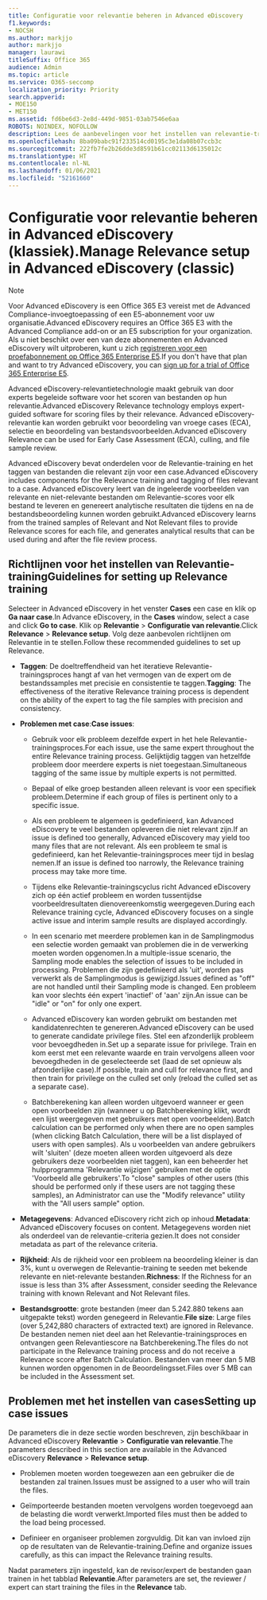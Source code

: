 ```yaml
---
title: Configuratie voor relevantie beheren in Advanced eDiscovery
f1.keywords:
- NOCSH
ms.author: markjjo
author: markjjo
manager: laurawi
titleSuffix: Office 365
audience: Admin
ms.topic: article
ms.service: O365-seccomp
localization_priority: Priority
search.appverid:
- MOE150
- MET150
ms.assetid: fd6be6d3-2e8d-449d-9851-03ab7546e6aa
ROBOTS: NOINDEX, NOFOLLOW
description: Lees de aanbevelingen voor het instellen van relevantie-training in Advanced eDiscovery om bestanden te scoren op hun relevantie en analytische resultaten te genereren.
ms.openlocfilehash: 8ba09babc91f233514cd0195c3e1da08b07ccb3c
ms.sourcegitcommit: 222fb7fe2b26dde3d8591b61cc02113d6135012c
ms.translationtype: HT
ms.contentlocale: nl-NL
ms.lasthandoff: 01/06/2021
ms.locfileid: "52161660"
---
```

# <a name="manage-relevance-setup-in-advanced-ediscovery-classic"></a><span data-ttu-id="58e08-103">Configuratie voor relevantie beheren in Advanced eDiscovery (klassiek).</span><span class="sxs-lookup"><span data-stu-id="58e08-103">Manage Relevance setup in Advanced eDiscovery (classic)</span></span>

> [!NOTE]
> <span data-ttu-id="58e08-104">Voor Advanced eDiscovery is een Office 365 E3 vereist met de Advanced Compliance-invoegtoepassing of een E5-abonnement voor uw organisatie.</span><span class="sxs-lookup"><span data-stu-id="58e08-104">Advanced eDiscovery requires an Office 365 E3 with the Advanced Compliance add-on or an E5 subscription for your organization.</span></span> <span data-ttu-id="58e08-105">Als u niet beschikt over een van deze abonnementen en Advanced eDiscovery wilt uitproberen, kunt u zich [registreren voor een proefabonnement op Office 365 Enterprise E5](https://go.microsoft.com/fwlink/p/?LinkID=698279).</span><span class="sxs-lookup"><span data-stu-id="58e08-105">If you don't have that plan and want to try Advanced eDiscovery, you can [sign up for a trial of Office 365 Enterprise E5](https://go.microsoft.com/fwlink/p/?LinkID=698279).</span></span> 
  
 <span data-ttu-id="58e08-106">Advanced eDiscovery-relevantietechnologie maakt gebruik van door experts begeleide software voor het scoren van bestanden op hun relevantie.</span><span class="sxs-lookup"><span data-stu-id="58e08-106">Advanced eDiscovery Relevance technology employs expert-guided software for scoring files by their relevance.</span></span> <span data-ttu-id="58e08-107">Advanced eDiscovery-relevantie kan worden gebruikt voor beoordeling van vroege cases (ECA), selectie en beoordeling van bestandsvoorbeelden.</span><span class="sxs-lookup"><span data-stu-id="58e08-107">Advanced eDiscovery Relevance can be used for Early Case Assessment (ECA), culling, and file sample review.</span></span> 
  
 <span data-ttu-id="58e08-108">Advanced eDiscovery bevat onderdelen voor de Relevantie-training en het taggen van bestanden die relevant zijn voor een case.</span><span class="sxs-lookup"><span data-stu-id="58e08-108">Advanced eDiscovery includes components for the Relevance training and tagging of files relevant to a case.</span></span> <span data-ttu-id="58e08-109">Advanced eDiscovery leert van de ingeleerde voorbeelden van relevante en niet-relevante bestanden om Relevantie-scores voor elk bestand te leveren en genereert analytische resultaten die tijdens en na de bestandsbeoordeling kunnen worden gebruikt.</span><span class="sxs-lookup"><span data-stu-id="58e08-109">Advanced eDiscovery learns from the trained samples of Relevant and Not Relevant files to provide Relevance scores for each file, and generates analytical results that can be used during and after the file review process.</span></span> 
  
## <a name="guidelines-for-setting-up-relevance-training"></a><span data-ttu-id="58e08-110">Richtlijnen voor het instellen van Relevantie-training</span><span class="sxs-lookup"><span data-stu-id="58e08-110">Guidelines for setting up Relevance training</span></span>

 <span data-ttu-id="58e08-111">Selecteer in Advanced eDiscovery in het venster **Cases** een case en klik op **Ga naar case**.</span><span class="sxs-lookup"><span data-stu-id="58e08-111">In Advance eDiscovery, in the **Cases** window, select a case and click **Go to case**.</span></span> <span data-ttu-id="58e08-112">Klik op **Relevantie** \> **Configuratie van relevantie**.</span><span class="sxs-lookup"><span data-stu-id="58e08-112">Click **Relevance** \> **Relevance setup**.</span></span> <span data-ttu-id="58e08-113">Volg deze aanbevolen richtlijnen om Relevantie in te stellen.</span><span class="sxs-lookup"><span data-stu-id="58e08-113">Follow these recommended guidelines to set up Relevance.</span></span> 
  
- <span data-ttu-id="58e08-114">**Taggen**: De doeltreffendheid van het iteratieve Relevantie-trainingsproces hangt af van het vermogen van de expert om de bestandssamples met precisie en consistentie te taggen.</span><span class="sxs-lookup"><span data-stu-id="58e08-114">**Tagging**: The effectiveness of the iterative Relevance training process is dependent on the ability of the expert to tag the file samples with precision and consistency.</span></span>

- <span data-ttu-id="58e08-115">**Problemen met case**:</span><span class="sxs-lookup"><span data-stu-id="58e08-115">**Case issues**:</span></span>
  
  - <span data-ttu-id="58e08-116">Gebruik voor elk probleem dezelfde expert in het hele Relevantie-trainingsproces.</span><span class="sxs-lookup"><span data-stu-id="58e08-116">For each issue, use the same expert throughout the entire Relevance training process.</span></span> <span data-ttu-id="58e08-117">Gelijktijdig taggen van hetzelfde probleem door meerdere experts is niet toegestaan.</span><span class="sxs-lookup"><span data-stu-id="58e08-117">Simultaneous tagging of the same issue by multiple experts is not permitted.</span></span>
  
  - <span data-ttu-id="58e08-118">Bepaal of elke groep bestanden alleen relevant is voor een specifiek probleem.</span><span class="sxs-lookup"><span data-stu-id="58e08-118">Determine if each group of files is pertinent only to a specific issue.</span></span>

  - <span data-ttu-id="58e08-119">Als een probleem te algemeen is gedefinieerd, kan Advanced eDiscovery te veel bestanden opleveren die niet relevant zijn.</span><span class="sxs-lookup"><span data-stu-id="58e08-119">If an issue is defined too generally, Advanced eDiscovery may yield too many files that are not relevant.</span></span> <span data-ttu-id="58e08-120">Als een probleem te smal is gedefinieerd, kan het Relevantie-trainingsproces meer tijd in beslag nemen.</span><span class="sxs-lookup"><span data-stu-id="58e08-120">If an issue is defined too narrowly, the Relevance training process may take more time.</span></span> 

  - <span data-ttu-id="58e08-121">Tijdens elke Relevantie-trainingscyclus richt Advanced eDiscovery zich op één actief probleem en worden tussentijdse voorbeeldresultaten dienovereenkomstig weergegeven.</span><span class="sxs-lookup"><span data-stu-id="58e08-121">During each Relevance training cycle, Advanced eDiscovery focuses on a single active issue and interim sample results are displayed accordingly.</span></span>

  - <span data-ttu-id="58e08-122">In een scenario met meerdere problemen kan in de Samplingmodus een selectie worden gemaakt van problemen die in de verwerking moeten worden opgenomen.</span><span class="sxs-lookup"><span data-stu-id="58e08-122">In a multiple-issue scenario, the Sampling mode enables the selection of issues to be included in processing.</span></span> <span data-ttu-id="58e08-123">Problemen die zijn gedefinieerd als 'uit', worden pas verwerkt als de Samplingmodus is gewijzigd.</span><span class="sxs-lookup"><span data-stu-id="58e08-123">Issues defined as "off" are not handled until their Sampling mode is changed.</span></span> <span data-ttu-id="58e08-124">Een probleem kan voor slechts één expert 'inactief' of 'aan' zijn.</span><span class="sxs-lookup"><span data-stu-id="58e08-124">An issue can be "idle" or "on" for only one expert.</span></span>

  - <span data-ttu-id="58e08-125">Advanced eDiscovery kan worden gebruikt om bestanden met kandidatenrechten te genereren.</span><span class="sxs-lookup"><span data-stu-id="58e08-125">Advanced eDiscovery can be used to generate candidate privilege files.</span></span> <span data-ttu-id="58e08-126">Stel een afzonderlijk probleem voor bevoegdheden in.</span><span class="sxs-lookup"><span data-stu-id="58e08-126">Set up a separate issue for privilege.</span></span> <span data-ttu-id="58e08-127">Train en kom eerst met een relevante waarde en train vervolgens alleen voor bevoegdheden in de geselecteerde set (laad de set opnieuw als afzonderlijke case).</span><span class="sxs-lookup"><span data-stu-id="58e08-127">If possible, train and cull for relevance first, and then train for privilege on the culled set only (reload the culled set as a separate case).</span></span> 

  - <span data-ttu-id="58e08-128">Batchberekening kan alleen worden uitgevoerd wanneer er geen open voorbeelden zijn (wanneer u op Batchberekening klikt, wordt een lijst weergegeven met gebruikers met open voorbeelden).</span><span class="sxs-lookup"><span data-stu-id="58e08-128">Batch calculation can be performed only when there are no open samples (when clicking Batch Calculation, there will be a list displayed of users with open samples).</span></span> <span data-ttu-id="58e08-129">Als u voorbeelden van andere gebruikers wilt 'sluiten' (deze moeten alleen worden uitgevoerd als deze gebruikers deze voorbeelden niet taggen), kan een beheerder het hulpprogramma 'Relevantie wijzigen' gebruiken met de optie 'Voorbeeld alle gebruikers'.</span><span class="sxs-lookup"><span data-stu-id="58e08-129">To "close" samples of other users (this should be performed only if these users are not tagging these samples), an Administrator can use the "Modify relevance" utility with the "All users sample" option.</span></span>

- <span data-ttu-id="58e08-130">**Metagegevens**: Advanced eDiscovery richt zich op inhoud.</span><span class="sxs-lookup"><span data-stu-id="58e08-130">**Metadata**: Advanced eDiscovery focuses on content.</span></span> <span data-ttu-id="58e08-131">Metagegevens worden niet als onderdeel van de relevantie-criteria gezien.</span><span class="sxs-lookup"><span data-stu-id="58e08-131">It does not consider metadata as part of the relevance criteria.</span></span>

- <span data-ttu-id="58e08-132">**Rijkheid**: Als de rijkheid voor een probleem na beoordeling kleiner is dan 3%, kunt u overwegen de Relevantie-training te seeden met bekende relevante en niet-relevante bestanden.</span><span class="sxs-lookup"><span data-stu-id="58e08-132">**Richness**: If the Richness for an issue is less than 3% after Assessment, consider seeding the Relevance training with known Relevant and Not Relevant files.</span></span>

- <span data-ttu-id="58e08-133">**Bestandsgrootte**: grote bestanden (meer dan 5.242.880 tekens aan uitgepakte tekst) worden genegeerd in Relevantie.</span><span class="sxs-lookup"><span data-stu-id="58e08-133">**File size**: Large files (over 5,242,880 characters of extracted text) are ignored in Relevance.</span></span> <span data-ttu-id="58e08-134">De bestanden nemen niet deel aan het Relevantie-trainingsproces en ontvangen geen Relevantiescore na Batchberekening.</span><span class="sxs-lookup"><span data-stu-id="58e08-134">The files do not participate in the Relevance training process and do not receive a Relevance score after Batch Calculation.</span></span> <span data-ttu-id="58e08-135">Bestanden van meer dan 5 MB kunnen worden opgenomen in de Beoordelingsset.</span><span class="sxs-lookup"><span data-stu-id="58e08-135">Files over 5 MB can be included in the Assessment set.</span></span>

## <a name="setting-up-case-issues"></a><span data-ttu-id="58e08-136">Problemen met het instellen van cases</span><span class="sxs-lookup"><span data-stu-id="58e08-136">Setting up case issues</span></span>

<span data-ttu-id="58e08-137">De parameters die in deze sectie worden beschreven, zijn beschikbaar in Advanced eDiscovery **Relevantie** \> **Configuratie van relevantie**.</span><span class="sxs-lookup"><span data-stu-id="58e08-137">The parameters described in this section are available in the Advanced eDiscovery **Relevance** \> **Relevance setup**.</span></span>
  
- <span data-ttu-id="58e08-138">Problemen moeten worden toegewezen aan een gebruiker die de bestanden zal trainen.</span><span class="sxs-lookup"><span data-stu-id="58e08-138">Issues must be assigned to a user who will train the files.</span></span>

- <span data-ttu-id="58e08-139">Geïmporteerde bestanden moeten vervolgens worden toegevoegd aan de belasting die wordt verwerkt.</span><span class="sxs-lookup"><span data-stu-id="58e08-139">Imported files must then be added to the load being processed.</span></span>

- <span data-ttu-id="58e08-140">Definieer en organiseer problemen zorgvuldig. Dit kan van invloed zijn op de resultaten van de Relevantie-training.</span><span class="sxs-lookup"><span data-stu-id="58e08-140">Define and organize issues carefully, as this can impact the Relevance training results.</span></span>

<span data-ttu-id="58e08-141">Nadat parameters zijn ingesteld, kan de revisor/expert de bestanden gaan trainen in het tabblad **Relevantie**.</span><span class="sxs-lookup"><span data-stu-id="58e08-141">After parameters are set, the reviewer / expert can start training the files in the **Relevance** tab.</span></span>
